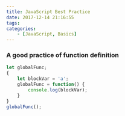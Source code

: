 ```yaml
---
title: JavaScript Best Practice
date: 2017-12-14 21:16:55
tags:
categories:
    - [JavaScript, Basics]
---
```



### A good practice of function definition

```js
let globalFunc; 
{
    let blockVar = 'a'; 
    globalFunc = function() {
        console.log(blockVar);
    }
}
globalFunc();
```
